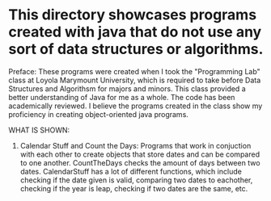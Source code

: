 This directory showcases programs created with java that do not use any sort of data structures or algorithms.
==================
Preface:
These programs were created when I took the "Programming Lab" class at Loyola Marymount University, which is required to take before Data Structures and Algorithsm for majors and minors. This class provided a better understanding of Java for me as a whole. The code has been academically reviewed. I believe the programs created in the class show my proficiency in creating object-oriented java programs.

WHAT IS SHOWN:
1) Calendar Stuff and Count the Days: Programs that work in conjuction with each other to create objects that store dates and can be compared to one another. CountTheDays checks the amount of days between two dates. CalendarStuff has a lot of different functions, which include checking if the date given is valid, comparing two dates to eachother, checking if the year is leap, checking if two dates are the same, etc.

